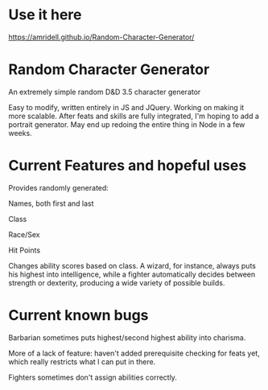 # Use it here
https://amridell.github.io/Random-Character-Generator/

# Random Character Generator
An extremely simple random D&amp;D 3.5 character generator

Easy to modify, written entirely in JS and JQuery.
Working on making it more scalable. After feats and skills are fully integrated, I'm hoping to add a portrait generator.
May end up redoing the entire thing in Node in a few weeks.

# Current Features and hopeful uses
Provides randomly generated:

Names, both first and last

Class

Race/Sex

Hit Points

Changes ability scores based on class. A wizard, for instance, always puts his highest into intelligence, while a fighter automatically decides between strength or dexterity, producing a wide variety of possible builds.

# Current known bugs
Barbarian sometimes puts highest/second highest ability into charisma.

More of a lack of feature: haven't added prerequisite checking for feats yet, which really restricts what I can put in there.

Fighters sometimes don't assign abilities correctly.
